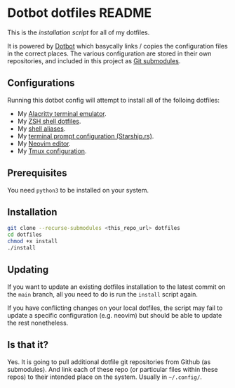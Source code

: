 # Dotbot dotfiles README

This is the _installation script_ for all of my dotfiles.

It is powered by [Dotbot](https://github.com/anishathalye/dotbot) which
basycally links / copies the configuration files in the correct places. The
various configuration are stored in their own repositories, and included in
this project as [Git submodules](https://git-scm.com/book/en/v2/Git-Tools-Submodules).

## Configurations

Running this dotbot config will attempt to install all of the folloing dotfiles:
- My [Alacritty terminal emulator](https://github.com/louis-dotfiles/alacritty).
- My [ZSH shell dotfiles](https://github.com/louis-dotfiles/zsh).
- My [shell aliases](https://github.com/louis-dotfiles/shell-aliases).
- My [terminal prompt configuration (Starship.rs)](https://github.com/louis-dotfiles/starship).
- My [Neovim editor](https://github.com/louis-dotfiles/neovim).
- My [Tmux configuration](https://github.com/louis-dotfiles/tmux).

## Prerequisites

You need `python3` to be installed on your system.

## Installation

```sh
git clone --recurse-submodules <this_repo_url> dotfiles
cd dotfiles
chmod +x install
./install
```

## Updating

If you want to update an existing dotfiles installation to the latest commit
on the `main` branch, all you need to do is run the `install` script again.

If you have conflicting changes on your local dotfiles, the script may fail to
update a specific configuration (e.g. neovim) but should be able to update the
rest nonetheless.

## Is that it?

Yes. It is going to pull additional dotfile git repositories from Github (as
submodules). And link each of these repo (or particular files within these
repos) to their intended place on the system. Usually in `~/.config/`.

